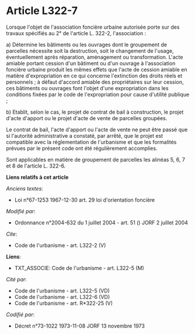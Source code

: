 # Article L322-7

Lorsque l'objet de l'association foncière urbaine autorisée porte sur des travaux spécifiés au 2° de l'article L. 322-2,
l'association : 

a) Détermine les bâtiments ou les ouvrages dont le groupement de parcelles nécessite soit la destruction, soit le changement
de l'usage, éventuellement après réparation, aménagement ou transformation. L'acte amiable portant cession d'un bâtiment ou
d'un ouvrage à l'association foncière urbaine produit les mêmes effets que l'acte de cession amiable en matière
d'expropriation en ce qui concerne l'extinction des droits réels et personnels ; à défaut d'accord amiable des propriétaires
sur leur cession, ces bâtiments ou ouvrages font l'objet d'une expropriation dans les conditions fixées par le code de
l'expropriation pour cause d'utilité publique ;

b) Etablit, selon le cas, le projet de contrat de bail à construction, le projet d'acte d'apport ou le projet d'acte de vente
de parcelles groupées. 

Le contrat de bail, l'acte d'apport ou l'acte de vente ne peut être passé que si l'autorité administrative a constaté, par
arrêté, que le projet est compatible avec la réglementation de l'urbanisme et que les formalités prévues par le présent code
ont été régulièrement accomplies. 

Sont applicables en matière de groupement de parcelles les alinéas 5, 6, 7 et 8 de l'article L. 322-6.

**Liens relatifs à cet article**

_Anciens textes_:

  - Loi n°67-1253 1967-12-30 art. 29 loi d'orientation foncière

_Modifié par_:

  - Ordonnance n°2004-632 du 1 juillet 2004 - art. 51 () JORF 2 juillet 2004

_Cite_:

  - Code de l'urbanisme - art. L322-2 (V)

**Liens**:

  - TXT_ASSOCIE: Code de l'urbanisme - art. L322-5 (M)

_Cité par_:

  - Code de l'urbanisme - art. L322-5 (VD)
  - Code de l'urbanisme - art. L322-6 (VD)
  - Code de l'urbanisme - art. R*322-25 (V)

_Codifié par_:

  - Décret n°73-1022 1973-11-08 JORF 13 novembre 1973
